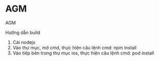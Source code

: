 # AGM
AGM


Hướng dẫn build
1. Cài nodejs
2. Vào thư mục, mở cmd, thực hiện câu lệnh cmd: npm install
3. Vào tiếp bên trong thư mục ios, thực hiện câu lệnh cmd: pod install
